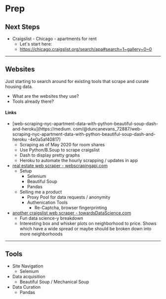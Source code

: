 # Prep

## Next Steps
- Craigslist - Chicago - apartments for rent
  - Let's start here:
  - https://chicago.craigslist.org/search/apa#search=1~gallery~0~0 



----


## Websites
Just starting to search around for existing tools that scrape and curate housing data. 
- What are the websites they use?
- Tools already there?



#### Links
- [web-scraping-nyc-apartment-data-with-python-beautiful-soup-dash-and-heroku](https://medium.
  com/@duncanevans_72887/web-scraping-nyc-apartment-data-with-python-beautiful-soup-dash-and-heroku
  -4e0a5af40817)
  - Scraping as of May 2020 for room shares
  - Use Python/B.Soup to scrape craigslist
  - Dash to display pretty graphs
  - Heroku to automate the hourly scrapping / updates in app
- [real estate web scraper - webscrapingapi.com](https://www.webscrapingapi.com/real-estate-web-scraper)
  - Setup
    - Selenium
    - Beautiful Soup
    - Pandas
  - Selling me a product
    - Proxy Pool for data requests / anonymity 
    - Authenication Tools
      - Re-Captcha, browser fingerprinting
- [another craigslist web scraper - towardsDataScience.com](https://towardsdatascience.com/web-scraping-craigslist-a-complete-tutorial-c41cea4f4981)
  - Fun data science-y breakdown
  - Interesting box and whisker plots on neighborhood to price. Shows which have a wide spread or maybe should be 
    broken down into more neighborhoods


----

## Tools

- Site Navigation
  - Selenium 
- Data acquisition
  - Beautiful Soup / Mechanical Soup 
- Data Curation
  - Pandas